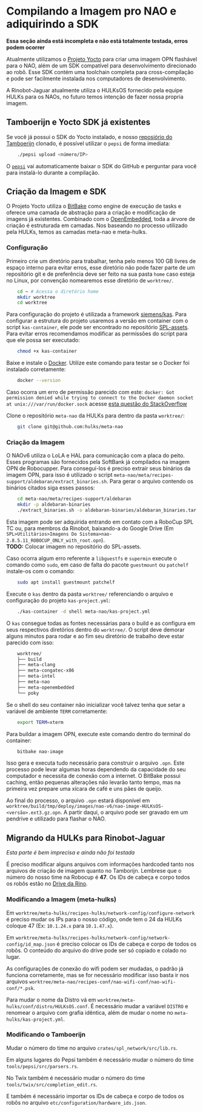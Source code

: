 # Compilando a Imagem pro NAO e adiquirindo a SDK
**Essa seção ainda está incompleta e não está totalmente testada, erros podem ocorrer**  

Atualmente utilizamos o [Projeto Yocto](https://www.yoctoproject.org/) para criar uma imagem OPN flashável para o NAO, além de um SDK compatível para desenvolvimento direcionado ao robô. Esse SDK contém uma toolchain completa para cross-compilação e pode ser facilmente instalada nos computadores de desenvolvimento.

A Rinobot-Jaguar atualmente utiliza o HULKsOS fornecido pela equipe HULKs para os NAOs, no futuro temos intenção de fazer nossa propria imagem.

## Tamboerijn e Yocto SDK já existentes
Se você já possui o SDK do Yocto instalado, e nosso [reposiório do Tamboerijn](https://github.com/rinobot-team/Tamboerijn) clonado, é possível utilizar o `pepsi` de forma imediata:
    
```bash
    ./pepsi upload <número/IP>
```
O [`pepsi`](../ferramental/pepsi.md) vai automaticamente baixar o SDK do GitHub e perguntar para você para instalá-lo durante a compilação.

## Criação da Imagem e SDK
O Projeto Yocto utiliza o [BitBake](https://www.yoctoproject.org/docs/3.1/bitbake-user-manual/bitbake-user-manual.html) como engine de execução de tasks e oferece uma camada de abstração para a criação e modificação de imagens já existentes. Combinado com o [OpenEmbedded](https://www.openembedded.org/wiki/Main_Page), toda a árvore de criação é estruturada em camadas. Nos baseando no processo utilizado pela HULKs, temos as camadas meta-nao e meta-hulks.

### Configuração

Primeiro crie um diretório para trabalhar, tenha pelo menos 100 GB livres de espaço interno para evitar erros, esse diretório não pode fazer parte de um repositório git e de preferência deve ser feito na sua pasta `home` caso esteja no Linux, por convenção nomearemos esse diretório de `worktree/`.

```bash
    cd ~ # Acessa o diretório home
    mkdir worktree
    cd worktree
```

Para configuração do projeto é utilizada a framework [siemens/kas](https://github.com/siemens/kas). Para configurar a estrutura do projeto usaremos a versão em container com o script `kas-container`, ele pode ser encontrado no repositório [SPL-assets](https://github.com/rinobot-team/SPL-assets). Para evitar erros recomendamos modificar as permissões do script para que ele possa ser executado:

```bash
    chmod +x kas-container
```

Baixe e instale o [Docker](https://docs.docker.com/desktop/install/linux-install/). Utilize este comando para testar se o Docker foi instalado corretamente:

```bash
    docker --version
```

Caso ocorra um erro de permissão parecido com este: `docker: Got permission denied while trying to connect to the Docker daemon socket at unix:///var/run/docker.sock` acesse [esta questão do StackOverflow](https://stackoverflow.com/questions/48957195/how-to-fix-docker-got-permission-denied-issue)


Clone o repositório `meta-nao` da HULKs para dentro da pasta `worktree/`:

```bash
    git clone git@github.com:hulks/meta-nao
```

### Criação da Imagem

O NAOv6 utiliza o LoLA e HAL para comunicação com a placa do peito. Esses programas são fornecidos pela SoftBank já compilados na imagem OPN de Robocupper. Para conseguí-los é preciso extrair seus binários da imagem OPN, para isso é utilizado o script `meta-nao/meta/recipes-support/aldebaran/extract_binaries.sh`. Para gerar o arquivo contendo os binários citados siga esses passos:

```bash
    cd meta-nao/meta/recipes-support/aldebaran
    mkdir -p aldebaran-binaries
    ./extract_binaries.sh -o aldebaran-binaries/aldebaran_binaries.tar.gz <imagem-robocupper.opn>
```

Esta imagem pode ser adquirida entrando em contato com a RoboCup SPL TC ou, para membros da Rinobot, baixando-a do Google Drive (Em `SPL>Utilitários>Imagens Do Sistema>nao-2.8.5.11_ROBOCUP_ONLY_with_root.opn`).  
**TODO:** Colocar imagem no repositório do SPL-assets.

Caso ocorra algum erro referente a `libguestfs` e `supermin` execute o comando como `sudo`, em caso de falta do pacote `guestmount` ou `patchelf` instale-os com o comando:

```bash
    sudo apt install guestmount patchelf
```

Execute o `kas` dentro da pasta `worktree/` referenciando o arquivo e configuração do projeto `kas-project.yml`:

```bash
    ./kas-container -d shell meta-nao/kas-project.yml
```

O `kas` consegue todas as fontes necessárias para o build e as configura em seus respectivos diretórios dentro do `worktree/`. O script deve demorar alguns minutos para rodar e ao fim seu diretório de trabalho deve estar parecido com isso:

```bash
    worktree/
    ├── build
    ├── meta-clang
    ├── meta-congatec-x86
    ├── meta-intel
    ├── meta-nao
    ├── meta-openembedded
    └── poky
```

Se o shell do seu container não inicializar você talvez tenha que setar a variável de ambiente `TERM` corretamente:

```bash
    export TERM=xterm
```

Para buildar a imagem OPN, execute este comando dentro do terminal do container:

```bash
    bitbake nao-image
```

Isso gera e executa tudo necessário para construir o arquivo `.opn`. Este processo pode levar algumas horas dependendo da capacidade do seu computador e necessita de conexão com a internet. O BitBake possui caching, então pequenas alterações não levarão tanto tempo, mas na primeira vez prepare uma xícara de café e uns pães de queijo.

Ao final do processo, o arquivo `.opn` estará disponível em `worktree/build/tmp/deploy/images/nao-v6/nao-image-HULKsOS-<versão>.ext3.gz.opn`. A partir daqui, o arquivo pode ser gravado em um pendrive e utilizado para flashar o NAO.

## Migrando da HULKs para Rinobot-Jaguar

*Esta parte é bem imprecisa e ainda não foi testada*

É preciso modificar alguns arquivos com informações hardcoded tanto nos arquivos de criação de imagem quanto no Tamborijn. Lembrese que o número do nosso time na Robocup é **47**. Os IDs de cabeça e corpo todos os robôs estão no [Drive da Rino](https://docs.google.com/document/d/16nKMPdGDzVwUSrvvkynVEvNF-w7cSi8O5gUpb4GqNBw/edit).

### Modificando a Imagem (meta-hulks)

Em `worktree/meta-hulks/recipes-hulks/network-config/configure-network` é preciso mudar os IPs para o nosso código, onde tem o 24 da HULKs coloque 47 (Ex: `10.1.24.x` para `10.1.47.x`).

Em `worktree/meta-hulks/recipes-hulks/network-config/network-config/id_map.json` é preciso colocar os IDs de cabeça e corpo de todos os robôs. O conteúdo do arquivo do drive pode ser só copiado e colado no lugar.

As configurações de conexão do wifi podem ser mudadas, o padrão já funciona corretamente, mas se for necessário modificar isso basta ir nos arquivos `worktree/meta-nao/recipes-conf/nao-wifi-conf/nao-wifi-conf/*.psk`.

Para mudar o nome da Distro vá em `worktree/meta-hulks/conf/distro/HULKsOS.conf`. É necessário mudar a variável `DISTRO` e renomear o arquivo com grafia idêntica, além de mudar o nome no `meta-hulks/kas-project.yml`.

### Modificando o Tamboerijn

Mudar o número do time no arquivo `crates/spl_network/src/lib.rs`.  

Em alguns lugares do Pepsi também é necessário mudar o número do time `tools/pepsi/src/parsers.rs`.  

No Twix também é necessário mudar o número do time `tools/twix/src/completion_edit.rs`.

E também é necessário importar os IDs de cabeça e corpo de todos os robôs no arquivo `etc/configuration/hardware_ids.json`.